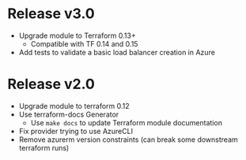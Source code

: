 Release v3.0
============
* Upgrade module to Terraform 0.13+
  * Compatible with TF 0.14 and 0.15
* Add tests to validate a basic load balancer creation in Azure

Release v2.0
============

* Upgrade module to terraform 0.12
* Use terraform-docs Generator
  * Use `make docs` to update Terraform module documentation
* Fix provider trying to use AzureCLI
* Remove azurerm version constraints (can break some downstream terraform runs)
